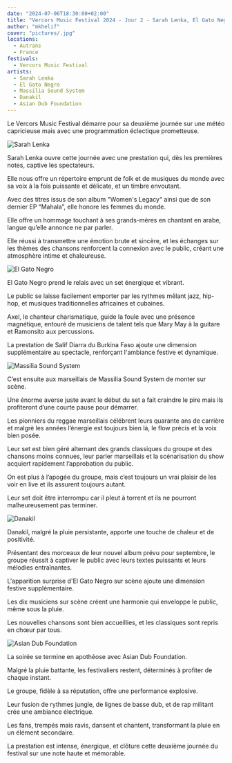 ```yaml
---
date: "2024-07-06T18:30:00+02:00"
title: "Vercors Music Festival 2024 - Jour 2 - Sarah Lenka, El Gato Negro, Massilia Sound System, Danakil, Asian Dub Foundation"
author: "mkhelif"
cover: "pictures/.jpg"
locations:
  - Autrans
  - France
festivals:
  - Vercors Music Festival
artists:
  - Sarah Lenka
  - El Gato Negro
  - Massilia Sound System
  - Danakil
  - Asian Dub Foundation
---
```


Le Vercors Music Festival démarre pour sa deuxième journée sur une météo capricieuse mais avec une programmation
éclectique prometteuse.


![Sarah Lenka]()

Sarah Lenka ouvre cette journée avec une prestation qui, dès les premières notes, captive les spectateurs.

Elle nous offre un répertoire emprunt de folk et de musiques du monde avec sa voix à la fois puissante et délicate, et
un timbre envoutant.

Avec des titres issus de son album "Women's Legacy" ainsi que de son dernier EP “Mahala”, elle honore les femmes du
monde.

Elle offre un hommage touchant à ses grands-mères en chantant en arabe, langue qu’elle annonce ne par parler.

Elle réussi à transmettre une émotion brute et sincère, et les échanges sur les thèmes des chansons renforcent la
connexion avec le public, créant une atmosphère intime et chaleureuse.


![El Gato Negro]()

El Gato Negro prend le relais avec un set énergique et vibrant.

Le public se laisse facilement emporter par les rythmes mêlant jazz, hip-hop, et musiques traditionnelles africaines et
cubaines.

Axel, le chanteur charismatique, guide la foule avec une présence magnétique, entouré de musiciens de talent tels que
Mary May à la guitare et Ramonsito aux percussions.

La prestation de Salif Diarra du Burkina Faso ajoute une dimension supplémentaire au spectacle, renforçant l'ambiance
festive et dynamique.


![Massilia Sound System]()

C’est ensuite aux marseillais de Massilia Sound System de monter sur scène.

Une énorme averse juste avant le début du set a fait craindre le pire mais ils profiteront d’une courte pause pour
démarrer.

Les pionniers du reggae marseillais célébrent leurs quarante ans de carrière et malgrè les années l’énergie est toujours
bien là, le flow précis et la voix bien posée.

Leur set est bien géré alternant des grands classiques du groupe et des chansons moins connues, leur parler marseillais
et la scénarisation du show acquiert rapidement l’approbation du public.

On est plus à l’apogée du groupe, mais c’est toujours un vrai plaisir de les voir en live et ils assurent toujours
autant.

Leur set doit être interrompu car il pleut à torrent et ils ne pourront malheureusement pas terminer.


![Danakil]()

Danakil, malgré la pluie persistante, apporte une touche de chaleur et de positivité.

Présentant des morceaux de leur nouvel album prévu pour septembre, le groupe réussit à captiver le public avec leurs
textes puissants et leurs mélodies entraînantes.

L'apparition surprise d'El Gato Negro sur scène ajoute une dimension festive supplémentaire.

Les dix musiciens sur scène créent une harmonie qui enveloppe le public, même sous la pluie.

Les nouvelles chansons sont bien accueillies, et les classiques sont repris en chœur par tous.


![Asian Dub Foundation]()

La soirée se termine en apothéose avec Asian Dub Foundation.

Malgré la pluie battante, les festivaliers restent, déterminés à profiter de chaque instant.

Le groupe, fidèle à sa réputation, offre une performance explosive.

Leur fusion de rythmes jungle, de lignes de basse dub, et de rap militant crée une ambiance électrique.

Les fans, trempés mais ravis, dansent et chantent, transformant la pluie en un élément secondaire.

La prestation est intense, énergique, et clôture cette deuxième journée du festival sur une note haute et mémorable.
